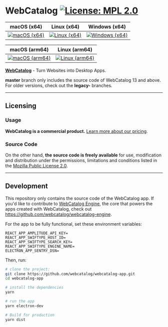 # WebCatalog [![License: MPL 2.0](https://img.shields.io/badge/License-MPL%202.0-brightgreen.svg)](LICENSE)

|macOS (x64)|Linux (x64)|Windows (x64)|
|---|---|---|
|[![macOS (x64)](https://github.com/webcatalog/webcatalog-app/workflows/macOS%20(x64)/badge.svg)](https://github.com/webcatalog/webcatalog-app/actions?query=workflow%3A%22macOS+%28x64%29%22)|[![Linux (x64)](https://github.com/webcatalog/webcatalog-app/workflows/Linux%20(x64)/badge.svg)](https://github.com/webcatalog/webcatalog-app/actions?query=workflow%3A%22Linux+%28x64%29%22)|[![Windows (x64)](https://github.com/webcatalog/webcatalog-app/workflows/Windows%20(x64)/badge.svg)](https://github.com/webcatalog/webcatalog-app/actions?query=workflow%3A%22Windows+%28x64%29%22)|

|macOS (arm64)|Linux (arm64)|
|---|---|
|[![macOS (arm64)](https://github.com/webcatalog/webcatalog-app/workflows/macOS%20(arm64)/badge.svg)](https://github.com/webcatalog/webcatalog-app/actions?query=workflow%3A%22macOS+%28arm64%29%22)|[![Linux (arm64)](https://github.com/webcatalog/webcatalog-app/workflows/Linux%20(arm64)/badge.svg)](https://github.com/webcatalog/webcatalog-app/actions?query=workflow%3A%22Linux+%28arm64%29%22)|[![Windows (arm64)](https://github.com/webcatalog/webcatalog-app/workflows/Windows%20(arm64)/badge.svg)](https://github.com/webcatalog/webcatalog-app/actions?query=workflow%3A%22Windows+%28arm64%29%22)|

**[WebCatalog](https://webcatalog.app)** - Turn Websites into Desktop Apps.

**master** branch only includes the source code of WebCatalog 13 and above. For older versions, check out the **legacy-** branches.

---

## Licensing
### Usage
**WebCatalog is a commercial product.** [Learn more about  our pricing](https://webcatalog.app).

### Source Code
On the other hand, **the source code is freely available** for use, modification and distribution under the permissions, limitations and conditions listed in the [Mozilla Public License 2.0](LICENSE).

---

## Development
This repository only contains the source code of the WebCatalog app. If you'd like to contribute to [WebCatalog Engine](https://help.webcatalog.app/article/23-what-is-webcatalog-engine), the core that powers the apps created with WebCatalog, check out <https://github.com/webcatalog/webcatalog-engine>.

For the app to be fully functional, set these environment variables:
```
REACT_APP_AMPLITUDE_API_KEY=
REACT_APP_SWIFTYPE_HOST_ID=
REACT_APP_SWIFTYPE_SEARCH_KEY=
REACT_APP_SWIFTYPE_ENGINE_NAME=
ELECTRON_APP_SENTRY_DSN=
```

Then, run:
```bash
# clone the project:
git clone https://github.com/webcatalog/webcatalog-app.git
cd webcatalog-app

# install the dependencies
yarn

# run the app
yarn electron-dev

# Build for production
yarn dist
```
